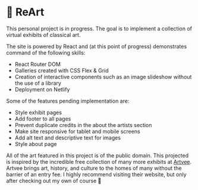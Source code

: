 # :art: ReArt

This personal project is in progress. The goal is to implement a collection of virtual exhibits of classical art. 

The site is powered by React and (at this point of progress) demonstrates command of the following skills:
 
-	React Router DOM
-	Galleries created with CSS Flex & Grid
-	Creation of interactive components such as an image slideshow without the use of a library
-	Deployment on Netlify

Some of the features pending implementation are:

-	Style exhibit pages
-	Add footer to all pages
-	Prevent duplicate credits in the about the artists section
-	Make site responsive for tablet and mobile screens
-	Add alt text and descriptive text for images
-	Style about page


All of the art featured in this project is of the public domain. This projected is inspired by the incredible free collection of many more exhibits at [Artvee]( https://artvee.com/). Artvee brings art, history, and culture to the homes of many without the barrier of an entry fee. I highly recommend visiting their website, but only after checking out my own of course :slightly_smiling_face:
